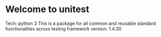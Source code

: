 # Welcome to unitest

Tech: python 3
This is a package for all common and reusable standard functionalities across testing framework
version: 1.4.30
